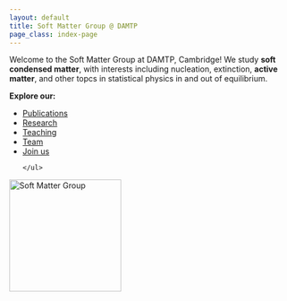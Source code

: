 ```yaml
---
layout: default
title: Soft Matter Group @ DAMTP
page_class: index-page
---
```


Welcome to the Soft Matter Group at DAMTP, Cambridge! We study **soft condensed matter**, with interests including nucleation, extinction, **active matter**, and other topcs in statistical physics in and out of equilibrium.


<div class="row align-items-start mt-4">
  <div class="col-md-8">
    <p><strong>Explore our:</strong></p>
    <ul class="mb-0">
      <li><a href="/publications/">Publications</a></li>
      <li><a href="/research/">Research</a></li>
      <li><a href="/teaching/">Teaching</a></li>
      <li><a href="/team/">Team</a></li>
      <li><a href="/join-us/">Join us</a></li>

    </ul>
  </div>

  <div class="col-md-4 text-md-end text-center">
    <img src="{{ '/images/image.png' | relative_url }}"
         alt="Soft Matter Group"
         class="rounded-circle img-fluid"
         style="width:200px;height:200px;object-fit:cover;">
  </div>
</div>

